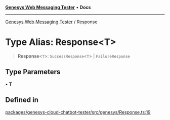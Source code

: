 [**Genesys Web Messaging Tester**](../README.md) • **Docs**

***

[Genesys Web Messaging Tester](../README.md) / Response

# Type Alias: Response\<T\>

> **Response**\<`T`\>: `SuccessResponse`\<`T`\> \| `FailureResponse`

## Type Parameters

• **T**

## Defined in

[packages/genesys-cloud-chatbot-tester/src/genesys/Response.ts:19](https://github.com/MakingChatbots/genesys-cloud-chatbot-tester-cli/blob/main/packages/genesys-cloud-chatbot-tester/src/genesys/Response.ts#L19)
